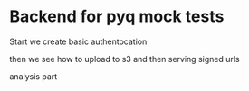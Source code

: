 # Backend for pyq mock tests

Start we create basic authentocation 

then we see how to upload to s3 and then serving signed urls 

analysis part